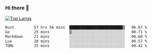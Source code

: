 ### Hi there 👋

<!--
**3Xpl0it3r/3Xpl0it3r** is a ✨ _special_ ✨ repository because its `README.md` (this file) appears on your GitHub profile.

Here are some ideas to get you started:

- 🔭 I’m currently working on ...
- 🌱 I’m currently learning ...
- 👯 I’m looking to collaborate on ...
- 🤔 I’m looking for help with ...
- 💬 Ask me about ...
- 📫 How to reach me: ...
- 😄 Pronouns: ...
- ⚡ Fun fact: ...
-->


[![Top Langs](https://github-readme-stats.vercel.app/api/top-langs/?username=3Xpl0it3r&layout=compact)](https://github.com/3Xpl0it3r/3Xpl0it3r)

<!--START_SECTION:waka-->

```txt
Rust         57 hrs 56 mins  ████████████████████████▒   96.87 %
Go           25 mins         ▒░░░░░░░░░░░░░░░░░░░░░░░░   00.71 %
Markdown     21 mins         ░░░░░░░░░░░░░░░░░░░░░░░░░   00.60 %
Lua          20 mins         ░░░░░░░░░░░░░░░░░░░░░░░░░   00.57 %
TOML         15 mins         ░░░░░░░░░░░░░░░░░░░░░░░░░   00.42 %
```

<!--END_SECTION:waka-->

